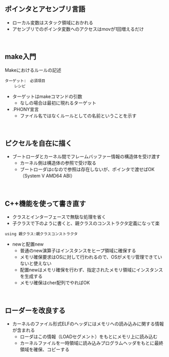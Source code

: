 ## ポインタとアセンブリ言語
- ローカル変数はスタック領域におかれる
- アセンブリでのポインタ変数へのアクセスはmovが1回増えるだけ

<br>

## make入門
Makeにおけるルールの記述
```
ターゲット:　必須項目
    レシピ
```
- ターゲットはmakeコマンドの引数  
    - なしの場合は最初に現れるターゲット  
- .PHONY宣言
    - ファイル名ではなくルールとしての名前ということを示す

<br>

## ピクセルを自在に描く
- ブートローダとカーネル間でフレームバッファー情報の構造体を受け渡す
    - カーネル側は構造体の参照で受け取る
    - ブートローダはcなので参照は存在しないが、ポインタで渡せばOK（System V AMD64 ABI）

<br>

## C++機能を使って書き直す
- クラスとインターフェースで無駄な処理を省く
- 子クラスで下のように書くと、親クラスのコンストラクタ定義になって楽
```
using 親クラス:親クラスコンストラクタ
```
- newと配置new  
    - 普通のnew演算子はインスタンスをヒープ領域に確保する
    - メモリ確保要求はOSに対して行われるので、OSがメモリ管理できていないと使えない  
    - 配置newはメモリ確保を行わず、指定されたメモリ領域にインスタンスを生成する
    - メモリ確保はcher配列でやればOK

<br>

## ローダーを改良する
- カーネルのファイル形式ELFのヘッダにはメモリへの読み込みに関する情報が含まれる
    - ローダはこの情報（LOADセグメント）をもとにメモリ上に読み込む
    - カーネルファイルを一時領域に読み込みプログラムヘッダをもとに最終領域を確保、コピーする
